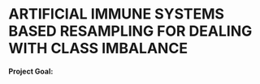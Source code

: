 # ARTIFICIAL IMMUNE SYSTEMS BASED RESAMPLING FOR DEALING WITH CLASS IMBALANCE

#### **Project Goal:**

